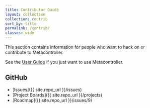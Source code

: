 ```yaml
---
title: Contributor Guide
layout: collection
collection: contrib
sort_by: title
permalink: /contrib/
classes: wide
---
```

This section contains information for people who want to hack on or
contribute to Metacontroller.

See the [User Guide](/guide/) if you just want to use Metacontroller.

## GitHub

* [Issues]({{ site.repo_url }}/issues)
* [Project Boards]({{ site.repo_url }}/projects)
* [Roadmap]({{ site.repo_url }}/issues/9)
